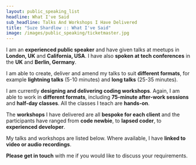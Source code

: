 ```yaml
---
layout: public_speaking_list
headline: What I've Said
sub_headline: Talks And Workshops I Have Delivered
title: "Suze Shardlow :: What I've Said"
image: /images/public_speaking/ticketmaster.jpg
---
```


I am an **experienced public speaker** and have given talks at meetups in **London, UK** and **California, USA**.  I have also **spoken at tech conferences** in the **UK** and **Berlin, Germany**.

I am able to create, deliver and amend my talks to suit **different formats**, for example **lightning talks** (5-10 minutes) and **long talks** (25-35 minutes).

I am currently **designing and delivering coding workshops**.  Again, I am able to work in **different formats**, including **75-minute after-work sessions** and **half-day classes**.  All the classes I teach are **hands-on**.

The **workshops** I have delivered are all **bespoke for each client** and the participants have ranged from **code newbie**, to **lapsed coder**, to **experienced developer**.

My talks and workshops are listed below.  Where available, I have **linked to video or audio recordings**.

**Please get in touch** with me if you would like to discuss your requirements.
